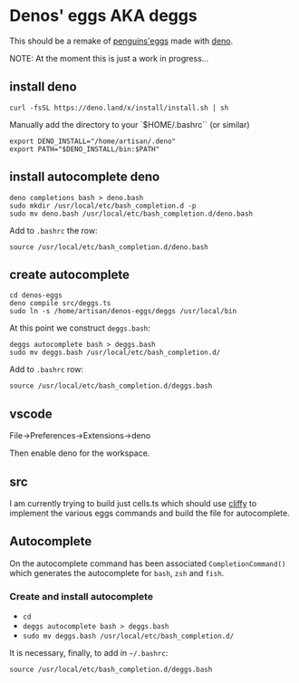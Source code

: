# Denos' eggs AKA deggs

This should be a remake of [penguins'eggs](https://github.com/pieroproietti/penguins-eggs) made with [deno](https://deno.com/).

NOTE: At the moment this is just a work in progress...

## install deno

```
curl -fsSL https://deno.land/x/install/install.sh | sh
```

Manually add the directory to your `$HOME/.bashrc`` (or similar)
```
export DENO_INSTALL="/home/artisan/.deno"
export PATH="$DENO_INSTALL/bin:$PATH"
```
                                     

## install autocomplete deno
```
deno completions bash > deno.bash
sudo mkdir /usr/local/etc/bash_completion.d -p
sudo mv deno.bash /usr/local/etc/bash_completion.d/deno.bash
```

Add to `.bashrc` the row:
```
source /usr/local/etc/bash_completion.d/deno.bash
```

## create autocomplete

```
cd denos-eggs
deno compile src/deggs.ts
sudo ln -s /home/artisan/denos-eggs/deggs /usr/local/bin
```
At this point we construct `deggs.bash`:
```
deggs autocomplete bash > deggs.bash
sudo mv deggs.bash /usr/local/etc/bash_completion.d/
```
Add to `.bashrc` row:
```
source /usr/local/etc/bash_completion.d/deggs.bash
```

## vscode

File->Preferences->Extensions->deno

Then enable deno for the workspace.

## src
I am currently trying to build just cells.ts which should use [cliffy](https://cliffy.io/) to implement the various eggs commands and build the file for autocomplete.

## Autocomplete
On the autocomplete command has been associated `CompletionCommand()` which generates the autocomplete for `bash`, `zsh` and `fish`.

### Create and install autocomplete
* `cd`
* `deggs autocomplete bash > deggs.bash`
* `sudo mv deggs.bash /usr/local/etc/bash_completion.d/`

It is necessary, finally, to add in `~/.bashrc`:

```
source /usr/local/etc/bash_completion.d/deggs.bash
```
